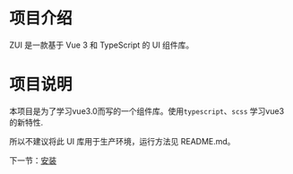 # 项目介绍

ZUI 是一款基于 Vue 3 和 TypeScript 的 UI 组件库。

# 项目说明
本项目是为了学习vue3.0而写的一个组件库。使用``typescript``、``scss`` 学习vue3的新特性.

所以不建议将此 UI 库用于生产环境，运行方法见 README.md。

下一节：[安装](#/doc/install)
